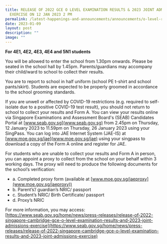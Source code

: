 ```yaml
---
title: RELEASE OF 2022 GCE O LEVEL EXAMINATION RESULTS & 2023 JOINT ADMISSIONS
  EXERCISE ON 12 JAN 2023 2 PM
permalink: /latest-happenings-and-announcements/announcements/o-level-results-jae-2023/
date: 2023-01-09
layout: post
description: ""
image: ""
---
```

**For 4E1, 4E2, 4E3, 4E4 and 5N1 students**

You will be allowed to enter the school from 1.30pm onwards. Please be seated in the school hall by 1.45pm. Parents/guardians may accompany their child/ward to school to collect their results. 

You are to report to school in half uniform (school PE t-shirt and school pants/skirt).  Students are expected to be properly groomed in accordance to the school grooming standards. 

If you are unwell or affected by COVID-19 restrictions (e.g. required to self-isolate due to a positive COVID-19 test result), you should not return to school to collect your results and Form A. You can view your results online via Singapore Examinations and Assessment Board's (SEAB) Candidates Portal at [www.seab.gov.sg](www.seab.gov.sg) from 2.45pm on Thursday, 12 January 2023 to 11.59pm on Thursday, 26 January 2023 using your SingPass. You can log into JAE Internet System (JAE-IS) at [www.moe.gov.sg/jae](www.moe.gov.sg/jae) using your singpass to download a copy of the Form A online and register for JAE.

For students who are unable to collect your results and Form A in person, you can appoint a proxy to collect from the school on your behalf within 3 working days. The proxy will need to produce the following documents for the school’s verification:

* a.	Completed proxy form (available at [www.moe.gov.sg/jaeproxy](www.moe.gov.sg/jaeproxy))
* b.	Parent’s’/ guardian’s NRIC/ passport
* c.	Student’s NRIC/ Birth Certificate/ passport
* d.	Proxy’s NRIC

For more information, you may access:
[https://www.seab.gov.sg/home/news/press-releases/release-of-2022-singapore-cambridge-gce-o-level-examination-results-and-2023-joint-admissions-exercise](https://www.seab.gov.sg/home/news/press-releases/release-of-2022-singapore-cambridge-gce-o-level-examination-results-and-2023-joint-admissions-exercise)
